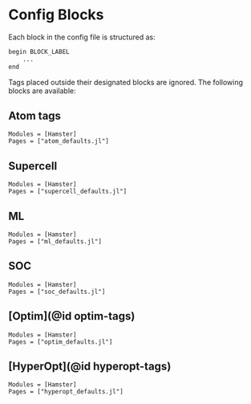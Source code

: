# Config Blocks

Each block in the config file is structured as:

```bash
begin BLOCK_LABEL
    ...
end
```

Tags placed outside their designated blocks are ignored. The following blocks are available:

## Atom tags

```@autodocs
Modules = [Hamster]
Pages = ["atom_defaults.jl"]
```

## Supercell

```@autodocs
Modules = [Hamster]
Pages = ["supercell_defaults.jl"]
```

## ML

```@autodocs
Modules = [Hamster]
Pages = ["ml_defaults.jl"]
```

## SOC

```@autodocs
Modules = [Hamster]
Pages = ["soc_defaults.jl"]
```

## [Optim](@id optim-tags)

```@autodocs
Modules = [Hamster]
Pages = ["optim_defaults.jl"]
```

## [HyperOpt](@id hyperopt-tags)

```@autodocs
Modules = [Hamster]
Pages = ["hyperopt_defaults.jl"]
```